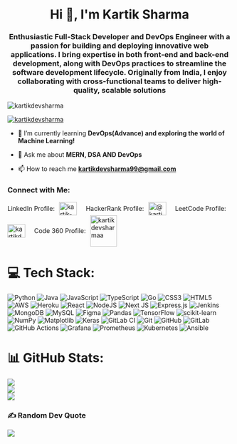 <h1 align="center">Hi 👋, I'm Kartik Sharma</h1>
<h3 align="center">Enthusiastic Full-Stack Developer and DevOps Engineer with a passion for building and deploying innovative web applications.  I bring expertise in both front-end and back-end development, along with DevOps practices to streamline the software development lifecycle. Originally from India, I enjoy collaborating with cross-functional teams to deliver high-quality, scalable solutions</h3>

<p align="left"> <img src="https://komarev.com/ghpvc/?username=kartikdevsharma&label=Profile%20views&color=0e75b6&style=flat" alt="kartikdevsharma" /> </p>

<p align="left"> <a href="https://github.com/ryo-ma/github-profile-trophy"><img src="https://github-profile-trophy.vercel.app/?username=kartikdevsharma" alt="kartikdevsharma" /></a> </p>

- 🌱 I’m currently learning **DevOps(Advance) and exploring the world of Machine Learning!**

- 💬 Ask me about **MERN, DSA AND DevOps**

- 📫 How to reach me **kartikdevsharma99@gmail.com**

<h3>Connect with Me:</h3>
<p align="left" style="display: flex; align-items: center; flex-wrap: wrap;">
    <span style="margin-right: 10px;">LinkedIn Profile:</span>
    <a href="https://linkedin.com/in/kartik-sharma-7880691b0" target="_blank" style="margin-right: 20px; display: inline-flex; align-items: center;">
        <img align="center" src="https://raw.githubusercontent.com/rahuldkjain/github-profile-readme-generator/master/src/images/icons/Social/linked-in-alt.svg" alt="kartik-sharma-7880691b0" height="30" width="40" />
    </a>
    <span style="margin-right: 10px;">HackerRank Profile:</span>
    <a href="https://www.hackerrank.com/@kartik23sharma99" target="_blank" style="margin-right: 20px; display: inline-flex; align-items: center;">
        <img align="center" src="https://raw.githubusercontent.com/rahuldkjain/github-profile-readme-generator/master/src/images/icons/Social/hackerrank.svg" alt="@kartik23sharma99" height="30" width="40" />
    </a>
    <span style="margin-right: 10px;">LeetCode Profile:</span>
    <a href="https://www.leetcode.com/kartikdevsharmaa" target="_blank" style="margin-right: 20px; display: inline-flex; align-items: center;">
        <img align="center" src="https://raw.githubusercontent.com/rahuldkjain/github-profile-readme-generator/master/src/images/icons/Social/leet-code.svg" alt="kartikdevsharmaa" height="30" width="40" />
    </a>
    <span style="margin-right: 10px;">Code 360 Profile:</span>
    <a href="https://www.naukri.com/code360/profile/KartikDev" target="_blank" style="display: inline-flex; align-items: center;">
        <img align="center" src="https://files.codingninjas.in/new-cn-logos-1-1711622387.svg" alt="kartikdevsharmaa" height="70" width="60" />
    </a>
</p>

# 💻 Tech Stack:
![Python](https://img.shields.io/badge/python-3670A0?style=for-the-badge&logo=python&logoColor=ffdd54) ![Java](https://img.shields.io/badge/java-%23ED8B00.svg?style=for-the-badge&logo=openjdk&logoColor=white) ![JavaScript](https://img.shields.io/badge/javascript-%23323330.svg?style=for-the-badge&logo=javascript&logoColor=%23F7DF1E) ![TypeScript](https://img.shields.io/badge/typescript-%23007ACC.svg?style=for-the-badge&logo=typescript&logoColor=white) ![Go](https://img.shields.io/badge/go-%2300ADD8.svg?style=for-the-badge&logo=go&logoColor=white) ![CSS3](https://img.shields.io/badge/css3-%231572B6.svg?style=for-the-badge&logo=css3&logoColor=white) ![HTML5](https://img.shields.io/badge/html5-%23E34F26.svg?style=for-the-badge&logo=html5&logoColor=white) ![AWS](https://img.shields.io/badge/AWS-%23FF9900.svg?style=for-the-badge&logo=amazon-aws&logoColor=white) ![Heroku](https://img.shields.io/badge/heroku-%23430098.svg?style=for-the-badge&logo=heroku&logoColor=white) ![React](https://img.shields.io/badge/react-%2320232a.svg?style=for-the-badge&logo=react&logoColor=%2361DAFB) ![NodeJS](https://img.shields.io/badge/node.js-6DA55F?style=for-the-badge&logo=node.js&logoColor=white) ![Next JS](https://img.shields.io/badge/Next-black?style=for-the-badge&logo=next.js&logoColor=white) ![Express.js](https://img.shields.io/badge/express.js-%23404d59.svg?style=for-the-badge&logo=express&logoColor=%2361DAFB) ![Jenkins](https://img.shields.io/badge/jenkins-%232C5263.svg?style=for-the-badge&logo=jenkins&logoColor=white) ![MongoDB](https://img.shields.io/badge/MongoDB-%234ea94b.svg?style=for-the-badge&logo=mongodb&logoColor=white) ![MySQL](https://img.shields.io/badge/mysql-4479A1.svg?style=for-the-badge&logo=mysql&logoColor=white) ![Figma](https://img.shields.io/badge/figma-%23F24E1E.svg?style=for-the-badge&logo=figma&logoColor=white) ![Pandas](https://img.shields.io/badge/pandas-%23150458.svg?style=for-the-badge&logo=pandas&logoColor=white) ![TensorFlow](https://img.shields.io/badge/TensorFlow-%23FF6F00.svg?style=for-the-badge&logo=TensorFlow&logoColor=white) ![scikit-learn](https://img.shields.io/badge/scikit--learn-%23F7931E.svg?style=for-the-badge&logo=scikit-learn&logoColor=white) ![NumPy](https://img.shields.io/badge/numpy-%23013243.svg?style=for-the-badge&logo=numpy&logoColor=white) ![Matplotlib](https://img.shields.io/badge/Matplotlib-%23ffffff.svg?style=for-the-badge&logo=Matplotlib&logoColor=black) ![Keras](https://img.shields.io/badge/Keras-%23D00000.svg?style=for-the-badge&logo=Keras&logoColor=white) ![GitLab CI](https://img.shields.io/badge/gitlab%20CI-%23181717.svg?style=for-the-badge&logo=gitlab&logoColor=white) ![Git](https://img.shields.io/badge/git-%23F05033.svg?style=for-the-badge&logo=git&logoColor=white) ![GitHub](https://img.shields.io/badge/github-%23121011.svg?style=for-the-badge&logo=github&logoColor=white) ![GitLab](https://img.shields.io/badge/gitlab-%23181717.svg?style=for-the-badge&logo=gitlab&logoColor=white) ![GitHub Actions](https://img.shields.io/badge/github%20actions-%232671E5.svg?style=for-the-badge&logo=githubactions&logoColor=white) ![Grafana](https://img.shields.io/badge/grafana-%23F46800.svg?style=for-the-badge&logo=grafana&logoColor=white) ![Prometheus](https://img.shields.io/badge/Prometheus-E6522C?style=for-the-badge&logo=Prometheus&logoColor=white) ![Kubernetes](https://img.shields.io/badge/kubernetes-%23326ce5.svg?style=for-the-badge&logo=kubernetes&logoColor=white) ![Ansible](https://img.shields.io/badge/ansible-%231A1918.svg?style=for-the-badge&logo=ansible&logoColor=white)
# 📊 GitHub Stats:
![](https://github-readme-stats.vercel.app/api?username=KartikDevSharma&theme=dark&hide_border=true&include_all_commits=false&count_private=false)<br/>
![](https://github-readme-streak-stats.herokuapp.com/?user=KartikDevSharma&theme=dark&hide_border=true)<br/>
![](https://github-readme-stats.vercel.app/api/top-langs/?username=KartikDevSharma&theme=dark&hide_border=true&include_all_commits=false&count_private=false&layout=compact)

### ✍️ Random Dev Quote
![](https://quotes-github-readme.vercel.app/api?type=horizontal&theme=radical)

